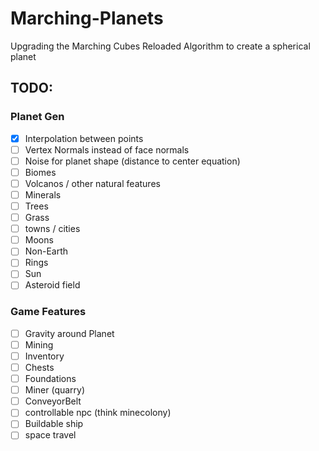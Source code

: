 # Marching-Planets
Upgrading the Marching Cubes Reloaded Algorithm to create a spherical planet



## TODO:
### Planet Gen
- [X] Interpolation between points
- [ ] Vertex Normals instead of face normals
- [ ] Noise for planet shape (distance to center equation)
- [ ] Biomes
- [ ] Volcanos / other natural features
- [ ] Minerals
- [ ] Trees
- [ ] Grass
- [ ] towns / cities
- [ ] Moons
- [ ] Non-Earth
- [ ] Rings
- [ ] Sun
- [ ] Asteroid field

### Game Features
- [ ] Gravity around Planet
- [ ] Mining
- [ ] Inventory
- [ ] Chests
- [ ] Foundations
- [ ] Miner (quarry)
- [ ] ConveyorBelt
- [ ] controllable npc (think minecolony)
- [ ] Buildable ship
- [ ] space travel
